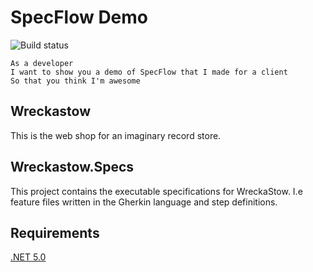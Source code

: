 # SpecFlow Demo

![Build status](https://dev.azure.com/henrikbecker/Demos/_apis/build/status/handiman.specflow.demo?branchName=master)

```
As a developer
I want to show you a demo of SpecFlow that I made for a client
So that you think I'm awesome
```

## Wreckastow
This is the web shop for an imaginary record store.   

## Wreckastow.Specs
This project contains the executable specifications for WreckaStow. 
I.e feature files written in the Gherkin language and step definitions.

## Requirements 

[.NET 5.0](https://dotnet.microsoft.com/download/dotnet/5.0)

